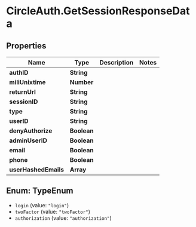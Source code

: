 # CircleAuth.GetSessionResponseData

## Properties
Name | Type | Description | Notes
------------ | ------------- | ------------- | -------------
**authID** | **String** |  | 
**miliUnixtime** | **Number** |  | 
**returnUrl** | **String** |  | 
**sessionID** | **String** |  | 
**type** | **String** |  | 
**userID** | **String** |  | 
**denyAuthorize** | **Boolean** |  | 
**adminUserID** | **Boolean** |  |
**email** | **Boolean** |  | 
**phone** | **Boolean** |  | 
**userHashedEmails** | **Array** |  | 

<a name="TypeEnum"></a>
## Enum: TypeEnum

* `login` (value: `"login"`)
* `twoFactor` (value: `"twoFactor"`)
* `authorization` (value: `"authorization"`)

